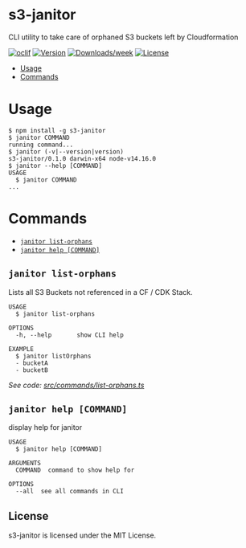 s3-janitor
==========

CLI utility to take care of orphaned S3 buckets left by Cloudformation

[![oclif](https://img.shields.io/badge/cli-oclif-brightgreen.svg)](https://oclif.io)
[![Version](https://img.shields.io/npm/v/s3-janitor.svg)](https://npmjs.org/package/s3-janitor)
[![Downloads/week](https://img.shields.io/npm/dw/s3-janitor.svg)](https://npmjs.org/package/s3-janitor)
[![License](https://img.shields.io/github/license/jensgerdes/s3-janitor)](https://github.com/jensgerdes/s3-janitor/blob/main/package.json)

<!-- toc -->
* [Usage](#usage)
* [Commands](#commands)
<!-- tocstop -->
# Usage
<!-- usage -->
```sh-session
$ npm install -g s3-janitor
$ janitor COMMAND
running command...
$ janitor (-v|--version|version)
s3-janitor/0.1.0 darwin-x64 node-v14.16.0
$ janitor --help [COMMAND]
USAGE
  $ janitor COMMAND
...
```
<!-- usagestop -->
# Commands
<!-- commands -->
* [`janitor list-orphans`](#janitor-list-orphans)
* [`janitor help [COMMAND]`](#janitor-help-command)

## `janitor list-orphans`

Lists all S3 Buckets not referenced in a CF / CDK Stack.

```
USAGE
  $ janitor list-orphans

OPTIONS
  -h, --help       show CLI help

EXAMPLE
  $ janitor listOrphans
  - bucketA
  - bucketB
```

_See code: [src/commands/list-orphans.ts](https://github.com/jensgerdes/s3-janitor/blob/main/src/commands/list-orphans.ts)_

## `janitor help [COMMAND]`

display help for janitor

```
USAGE
  $ janitor help [COMMAND]

ARGUMENTS
  COMMAND  command to show help for

OPTIONS
  --all  see all commands in CLI
```

## License
s3-janitor is licensed under the MIT License.
